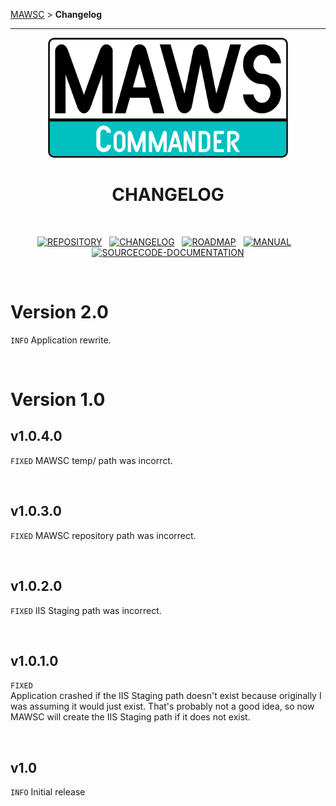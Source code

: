 <!-- b220618.112932 -->

[MAWSC](https://github.com/spectrum-health-systems/MAWSC) &gt; **Changelog**

***

<div align="center">

  <img src="../.github/Logo/maws-logo-commander-512x256.png" alt="MAWSC logo" width="384">
  <h1> 
  CHANGELOG
  </h1>

  <br>

  [![REPOSITORY](https://img.shields.io/badge/REPOSITORY-007474?style=for-the-badge)](https://github.com/spectrum-health-systems/MAWSC)&nbsp;&nbsp;&nbsp;[![CHANGELOG](https://img.shields.io/badge/CHANGELOG-00c0c0?style=for-the-badge)](CHANGELOG.md)&nbsp;&nbsp;&nbsp;[![ROADMAP](https://img.shields.io/badge/ROADMAP-007474?style=for-the-badge)](ROADMAP.md)&nbsp;&nbsp;&nbsp;[![MANUAL](https://img.shields.io/badge/MANUAL-007474?style=for-the-badge)](./Manual/MAWSC-Manual.md)&nbsp;&nbsp;&nbsp;[![SOURCECODE-DOCUMENTATION](https://img.shields.io/badge/SOURCECODE%20DOCUMENTATION-007474?style=for-the-badge)](./Sourcecode/MAWSC-Sourcecode.md)

</div>

<br>

# Version 2.0
`INFO` Application rewrite.<br>

<br>

# Version 1.0

## v1.0.4.0
`FIXED` MAWSC temp/ path was incorrct.

<br>

## v1.0.3.0
`FIXED` MAWSC repository path was incorrect.

<br>

## v1.0.2.0
`FIXED` IIS Staging path was incorrect.

<br>

## v1.0.1.0
`FIXED`<br>
Application crashed if the IIS Staging path doesn't exist because originally I was assuming it would just exist. That's probably not a good idea, so now MAWSC will create the IIS Staging path if it does not exist.

<br>

## v1.0
`INFO` Initial release
